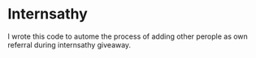 # Internsathy
I wrote this code to autome the process of adding other perople as own referral during internsathy giveaway.
